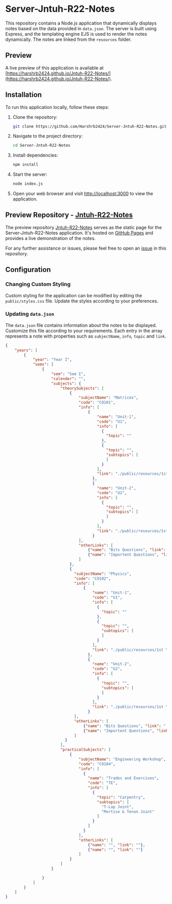 # Server-Jntuh-R22-Notes

This repository contains a Node.js application that dynamically displays notes based on the data provided in `data.json`. The server is built using Express, and the templating engine EJS is used to render the notes dynamically. The notes are linked from the `resources` folder.

## Preview

A live preview of this application is available at [https://harshrb2424.github.io/Jntuh-R22-Notes/](https://harshrb2424.github.io/Jntuh-R22-Notes/).

## Installation

To run this application locally, follow these steps:

1. Clone the repository:

    ```bash
    git clone https://github.com/Harshrb2424/Server-Jntuh-R22-Notes.git
    ```

2. Navigate to the project directory:

    ```bash
    cd Server-Jntuh-R22-Notes
    ```

3. Install dependencies:

    ```bash
    npm install
    ```

4. Start the server:

    ```bash
    node index.js
    ```

5. Open your web browser and visit [http://localhost:3000](http://localhost:3000) to view the application.

## Preview Repository - [Jntuh-R22-Notes](https://github.com/Harshrb2424/Jntuh-R22-Notes)

The preview repository [Jntuh-R22-Notes](https://github.com/Harshrb2424/Jntuh-R22-Notes) serves as the static page for the Server-Jntuh-R22-Notes application. It's hosted on [GitHub Pages](https://pages.github.com/) and provides a live demonstration of the notes.

For any further assistance or issues, please feel free to open an [issue](https://github.com/Harshrb2424/Server-Jntuh-R22-Notes/issues) in this repository.

## Configuration
### Changing Custom Styling

Custom styling for the application can be modified by editing the `public/styles.css` file. Update the styles according to your preferences.

### Updating `data.json`

The `data.json` file contains information about the notes to be displayed. Customize this file according to your requirements. Each entry in the array represents a note with properties such as `subjectName`, `info`, `topic` and `link`.

```json
{
    "years": [
        {
            "year": "Year I",
            "sems": [
                {
                    "sem": "Sem I",
                    "calender": "",
                    "subjects": {
                        "theorySubjects": [
                            {
                                "subjectName": "Matrices",
                                "code": "CO101",
                                "info": [
                                    {
                                        "name": "Unit-1",
                                        "code": "U1",
                                        "info": [
                                          {
                                            "topic": ""
                                          },
                                          {
                                            "topic": "",
                                            "subtopics": [
                                            ]
                                          }
                                        ],
                                        "link": "./public/resources/1st Year/Unit1.pdf"
                                      },
                                      {
                                        "name": "Unit-2",
                                        "code": "U2",
                                        "info": [
                                          {
                                            "topic": "",
                                            "subtopics": [
                                            ]
                                          }
                                        ],
                                        "link": "./public/resources/1st Year/Unit2.pdf"
                                      }
                                ],
                                "otherLinks": [
                                    {"name": "Bits Questions", "link": "./public/resources/1st Year/bits.pdf"},
                                    {"name": "Importent Questions", "link": "./public/resources/1st Year/imp-questions.pdf"}
                                ]
                            },
                            {
                              "subjectName": "Physics",
                              "code": "CO102",
                              "info": [
                                  {
                                      "name": "Unit-1",
                                      "code": "U1",
                                      "info": [
                                        {
                                          "topic": ""
                                        },
                                        {
                                          "topic": "",
                                          "subtopics": [
                                          ]
                                        }
                                      ],
                                      "link": "./public/resources/1st Year/Unit1.pdf"
                                    },
                                    {
                                      "name": "Unit-2",
                                      "code": "U2",
                                      "info": [
                                        {
                                          "topic": "",
                                          "subtopics": [
                                          ]
                                        }
                                      ],
                                      "link": "./public/resources/1st Year/Unit2.pdf"
                                    }
                              ],
                              "otherLinks": [
                                  {"name": "Bits Questions", "link": "./public/resources/1st Year/bits.pdf"},
                                  {"name": "Importent Questions", "link": "./public/resources/1st Year/imp-questions.pdf"}
                              ]
                          }
                        ],
                        "practicalSubjects": [
                            {
                                "subjectName": "Engineering Workshop",
                                "code": "CO104",
                                "info": [
                                  {
                                    "name": "Trades and Exercises",
                                    "code": "TE",
                                    "info": [
                                      {
                                        "topic": "Carpentry",
                                        "subtopics": [
                                          "T-Lap Joint",
                                          "Mortise & Tenon Joint"
                                        ]
                                      }
                                    ]
                                  }
                                ],
                                "otherLinks": [
                                    {"name": "", "link": ""},
                                    {"name": "", "link": ""}
                                ]
                            }
                        ]
                    }

                }
            ]
        }
    ]
}
```



